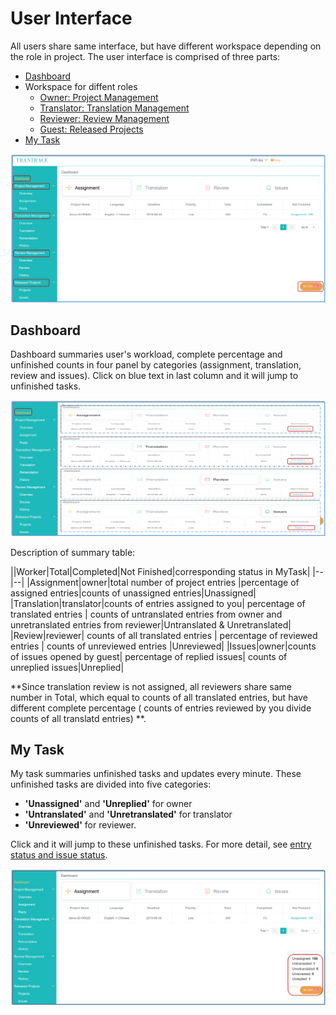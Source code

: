 # User Interface

All users share same interface, but have different workspace depending on the role in project. The user interface is comprised of three parts:

- [Dashboard](#stat)
- Workspace for diffent roles
  - [Owner: Project Management](owner-project-management.md)
  - [Translator: Translation Management](translator-translation-management.md)
  - [Reviewer: Review Management](reviewer-review-management.md)
  - [Guest: Released Projects](guest-released-projects.md)
- [My Task](#mytask)   

![](/assets/interface.user.png)             
                    
## Dashboard

<span id='stat'></span>

Dashboard summaries user's workload, complete percentage and unfinished counts in four panel by categories (assignment, translation, review and issues). Click on blue text in last column and it will jump to unfinished tasks.

![](/assets/dashboard.png)

Description of summary table:

||Worker|Total|Completed|Not Finished|corresponding status in MyTask|
|--|--|
|Assignment|owner|total number of project entries |percentage of assigned entries|counts of unassigned entries|Unassigned|
|Translation|translator|counts of entries assigned to you| percentage of translated entries | counts of untranslated entries from owner and unretranslated entries from reviewer|Untranslated & Unretranslated|
|Review|reviewer| counts of all translated entries | percentage of reviewed entries | counts of unreviewed entries |Unreviewed|
|Issues|owner|counts of issues opened by guest| percentage of replied issues| counts of unreplied issues|Unreplied|

**Since translation review is not assigned, all reviewers share same number in Total, which equal to counts of all translated entries, but have different complete percentage ( counts of entries reviewed by you divide counts of all translatd entries) **.


## My Task

<span id='mytask'></span>

My task summaries unfinished tasks and updates every minute. These unfinished tasks are divided into five categories: 

- **'Unassigned'** and **'Unreplied'** for owner
- **'Untranslated'** and **'Unretranslated'** for translator
- **'Unreviewed'** for reviewer. 

Click and it will jump to these unfinished tasks. For more detail, see [entry status and issue status](../glossary.md).

![](/assets/mytask.png)
















